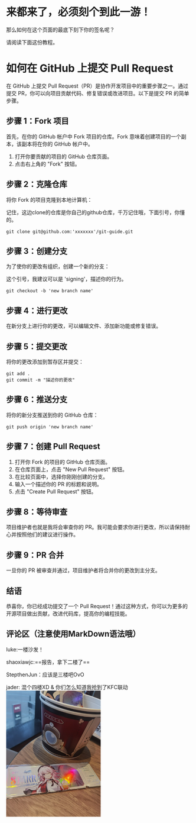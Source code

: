 # 来都来了，必须刻个到此一游！

那么如何在这个页面的最底下刻下你的签名呢？

请阅读下面这份教程。

# 如何在 GitHub 上提交 Pull Request

在 GitHub 上提交 Pull Request（PR）是协作开发项目中的重要步骤之一。通过提交 PR，你可以向项目贡献代码、修复错误或改进项目。以下是提交 PR 的简单步骤。

## 步骤 1：Fork 项目

首先，在你的 GitHub 帐户中 Fork 项目的仓库。Fork 意味着创建项目的一个副本，该副本将在你的 GitHub 帐户中。

1. 打开你要贡献的项目的 GitHub 仓库页面。
2. 点击右上角的 "Fork" 按钮。

## 步骤 2：克隆仓库

将你 Fork 的项目克隆到本地计算机：

记住，这边clone的仓库是你自己的github仓库，千万记住哦，下面引号，你懂的。

```shell
git clone git@github.com:'xxxxxxx'/git-guide.git
```

## 步骤 3：创建分支

为了使你的更改有组织，创建一个新的分支：

这个引号，我建议可以是 'signing'，描述你的行为。

```shell
git checkout -b 'new branch name'
```

## 步骤 4：进行更改

在新分支上进行你的更改，可以编辑文件、添加新功能或修复错误。

## 步骤 5：提交更改

将你的更改添加到暂存区并提交：

```shell
git add .
git commit -m "描述你的更改"
```

## 步骤 6：推送分支

将你的新分支推送到你的 GitHub 仓库：

```shell
git push origin 'new branch name'
```

## 步骤 7：创建 Pull Request

1. 打开你 Fork 的项目的 GitHub 仓库页面。
2. 在仓库页面上，点击 "New Pull Request" 按钮。
3. 在比较页面中，选择你刚刚创建的分支。
4. 输入一个描述你的 PR 的标题和说明。
5. 点击 "Create Pull Request" 按钮。

## 步骤 8：等待审查

项目维护者也就是我将会审查你的 PR。我可能会要求你进行更改，所以请保持耐心并按照他们的建议进行操作。

## 步骤 9：PR 合并

一旦你的 PR 被审查并通过，项目维护者将合并你的更改到主分支。

## 结语

恭喜你，你已经成功提交了一个 Pull Request！通过这种方式，你可以为更多的开源项目做出贡献，改进代码库，提高你的编程技能。

## 评论区（注意使用MarkDown语法哦）

luke:一楼沙发！

shaoxiawjc:==报告，拿下二楼了==

StepthenJun：应该是三楼吧OvO

jader: 混个四楼XD & 你们怎么知道我抢到了KFC联动
	<img src="media/Star Rail.jpg" alt="Star Rail" width = 256 />
